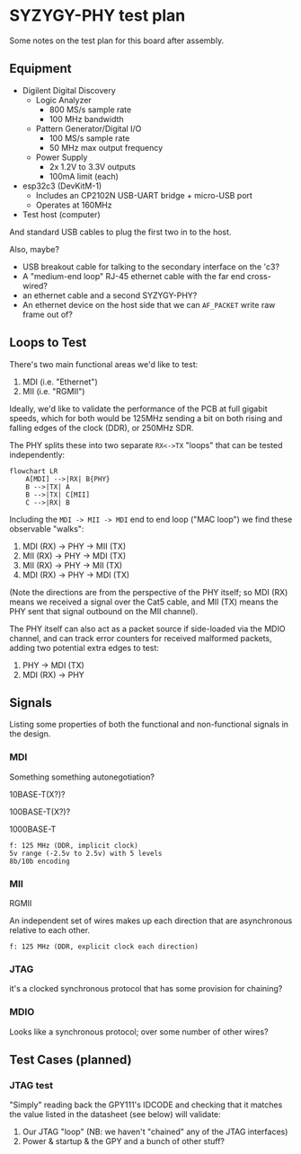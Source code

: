 # SYZYGY-PHY test plan

Some notes on the test plan for this board after assembly.

## Equipment

- Digilent Digital Discovery
    - Logic Analyzer
        - 800 MS/s sample rate
        - 100 MHz bandwidth
    - Pattern Generator/Digital I/O
        - 100 MS/s sample rate
        - 50 MHz max output frequency
    - Power Supply
        - 2x 1.2V to 3.3V outputs
        - 100mA limit (each)
- esp32c3 (DevKitM-1)
    - Includes an CP2102N USB-UART bridge + micro-USB port
    - Operates at 160MHz
- Test host (computer)

And standard USB cables to plug the first two in to the host.

Also, maybe?

- USB breakout cable for talking to the secondary interface on the 'c3?
- A "medium-end loop" RJ-45 ethernet cable with the far end cross-wired?
- an ethernet cable and a second SYZYGY-PHY?
- An ethernet device on the host side that we can `AF_PACKET` write raw frame out of?

## Loops to Test

There's two main functional areas we'd like to test:

1. MDI (i.e. "Ethernet")
2. MII (i.e. "RGMII")

Ideally, we'd like to validate the performance of the PCB at full gigabit speeds, which for both would be 125MHz sending a bit on both rising and falling edges of the clock (DDR), or 250MHz SDR.

The PHY splits these into two separate `RX<->TX` "loops" that can be tested independently:

```mermaid
flowchart LR
    A[MDI] -->|RX| B{PHY}
    B -->|TX| A
    B -->|TX| C[MII]
    C -->|RX| B
```

Including the `MDI -> MII -> MDI` end to end loop ("MAC loop") we find these observable "walks":

1. MDI (RX) -> PHY -> MII (TX)
2. MII (RX) -> PHY -> MDI (TX)
3. MII (RX) -> PHY -> MII (TX)
4. MDI (RX) -> PHY -> MDI (TX)

(Note the directions are from the perspective of the PHY itself; so MDI (RX) means we received a signal over the Cat5 cable, and MII (TX) means the PHY sent that signal outbound on the MII channel).

The PHY itself can also act as a packet source if side-loaded via the MDIO channel, and can track error counters for received malformed packets, adding two potential extra edges to test:

1. PHY -> MDI (TX)
1. MDI (RX) -> PHY

## Signals

Listing some properties of both the functional and non-functional signals in the design.

### MDI

Something something autonegotiation?

10BASE-T(X?)?

100BASE-T(X?)?

1000BASE-T

    f: 125 MHz (DDR, implicit clock)
    5v range (-2.5v to 2.5v) with 5 levels
    8b/10b encoding

### MII

RGMII

An independent set of wires makes up each direction that are asynchronous relative to each other.

    f: 125 MHz (DDR, explicit clock each direction)


### JTAG

it's a clocked synchronous protocol that has some provision for chaining?


### MDIO

Looks like a synchronous protocol; over some number of other wires?

## Test Cases (planned)

### JTAG test

"Simply" reading back the GPY111's IDCODE and checking that it matches the value listed in the datasheet (see below) will validate:

1. Our JTAG "loop" (NB: we haven't "chained" any of the JTAG interfaces)
2. Power & startup & the GPY and a bunch of other stuff?
